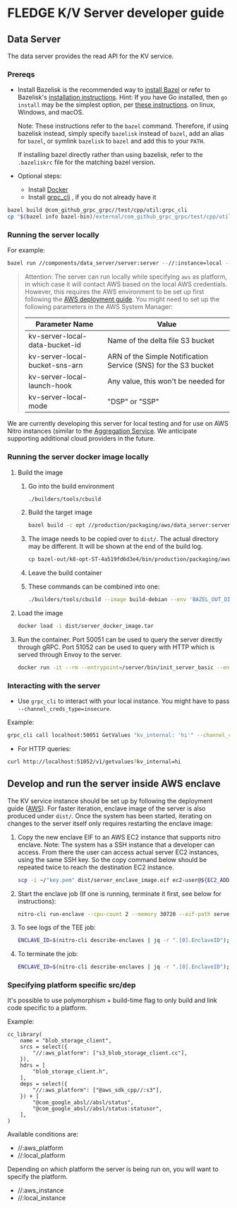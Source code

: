 # FLEDGE K/V Server developer guide

## Data Server

The data server provides the read API for the KV service.

### Prereqs

-   Install Bazelisk is the recommended way to
    [install Bazel](https://docs.bazel.build/versions/5.0.0/install-bazelisk.html) or refer to
    Bazelisk's
    [installation instructions](https://github.com/bazelbuild/bazelisk/blob/master/README.md#installation).
    Hint: If you have Go installed, then `go install` may be the simplest option, per
    [these instructions](https://github.com/bazelbuild/bazelisk/blob/master/README.md#requirements).
    on linux, Windows, and macOS.

    Note: These instructions refer to the `bazel` command. Therefore, if using bazelisk instead,
    simply specify `bazelisk` instead of `bazel`, add an alias for `bazel`, or symlink `bazelisk` to
    `bazel` and add this to your `PATH`.

    If installing bazel directly rather than using bazelisk, refer to the `.bazeliskrc` file for the
    matching bazel version.

-   Optional steps:

    -   Install [Docker](https://docs.docker.com/get-docker/)
    -   Install
        [grpc_cli](https://github.com/grpc/grpc/blob/master/doc/server_reflection_tutorial.md#test-services-using-server-reflection)
        , if you do not already have it

```sh
bazel build @com_github_grpc_grpc//test/cpp/util:grpc_cli
cp "$(bazel info bazel-bin)/external/com_github_grpc_grpc/test/cpp/util/grpc_cli" /bin/opt/grpc_cli
```

### Running the server locally

For example:

```sh
bazel run //components/data_server/server:server --//:instance=local --//:platform=aws -- --environment="dev"
```

> Attention: The server can run locally while specifying `aws` as platform, in which case it will
> contact AWS based on the local AWS credentials. However, this requires the AWS environment to be
> set up first following the [AWS deployment guide](/docs/deploying_on_aws.md). You might need to
> set up the following parameters in the AWS System Manager:
>
> | Parameter Name                 | Value                                                          |
> | ------------------------------ | -------------------------------------------------------------- |
> | kv-server-local-data-bucket-id | Name of the delta file S3 bucket                               |
> | kv-server-local-bucket-sns-arn | ARN of the Simple Notification Service (SNS) for the S3 bucket |
> | kv-server-local-launch-hook    | Any value, this won't be needed for                            |
> | kv-server-local-mode           | "DSP" or "SSP"                                                 |

We are currently developing this server for local testing and for use on AWS Nitro instances
(similar to the
[Aggregation Service](https://github.com/google/trusted-execution-aggregation-service). We
anticipate supporting additional cloud providers in the future.

### Running the server docker image locally

1. Build the image

    1. Go into the build environment

        ```sh
        ./builders/tools/cbuild
        ```

    1. Build the target image

        ```sh
        bazel build -c opt //production/packaging/aws/data_server:server_docker_image.tar --//:instance=local --//:platform=aws
        ```

    1. The image needs to be copied over to `dist/`. The actual directory may be different. It will
       be shown at the end of the build log.

        ```sh
        cp bazel-out/k8-opt-ST-4a519fd6d3e4/bin/production/packaging/aws/data_server/server_docker_image.tar dist/
        ```

    1. Leave the build container

    1. These commands can be combined into one:

        ```sh
        ./builders/tools/cbuild --image build-debian --env 'BAZEL_OUT_DIR=k8-opt-ST-4a519fd6d3e4' --cmd 'bazel build -c opt //production/packaging/aws/data_server:server_docker_image.tar --//:instance=local --//:platform=aws; cp bazel-out/${BAZEL_OUT_DIR}/bin/production/packaging/aws/data_server/server_docker_image.tar dist/'
        ```

1. Load the image

    ```sh
    docker load -i dist/server_docker_image.tar
    ```

1. Run the container. Port 50051 can be used to query the server directly through gRPC. Port 51052
   can be used to query with HTTP which is served through Envoy to the server.

    ```sh
    docker run -it --rm --entrypoint=/server/bin/init_server_basic --env AWS_ACCESS_KEY_ID=${AWS_ACCESS_KEY_ID} --env AWS_SECRET_ACCESS_KEY=${AWS_SECRET_ACCESS_KEY} -p 127.0.0.1:50051:50051 -p 127.0.0.1:51052:51052 bazel/production/packaging/aws/data_server:server_docker_image --server-port 50051
    ```

### Interacting with the server

-   Use `grpc_cli` to interact with your local instance. You might have to pass
    `--channel_creds_type=insecure`.

Example:

```sh
grpc_cli call localhost:50051 GetValues "kv_internal: 'hi'" --channel_creds_type=insecure
```

-   For HTTP queries:

```sh
curl http://localhost:51052/v1/getvalues?kv_internal=hi
```

## Develop and run the server inside AWS enclave

The KV service instance should be set up by following the deployment guide
([AWS](/docs/deploying_on_aws.md)). For faster iteration, enclave image of the server is also
produced under `dist/`. Once the system has been started, iterating on changes to the server itself
only requires restarting the enclave image:

1. Copy the new enclave EIF to an AWS EC2 instance that supports nitro enclave. Note: The system has
   a SSH instance that a developer can access. From there the user can access actual server EC2
   instances, using the same SSH key. So the copy command below should be repeated twice to reach
   the destination EC2 instance.

    ```sh
    scp -i ~/"key.pem" dist/server_enclave_image.eif ec2-user@${EC2_ADDR}.compute-1.amazonaws.com:/home/ec2-user/server_enclave_image.eif
    ```

1. Start the enclave job (If one is running, terminate it first, see below for instructions):

    ```sh
    nitro-cli run-enclave --cpu-count 2 --memory 30720 --eif-path server_enclave_image.eif --debug-mode --enclave-cid 16
    ```

1. To see logs of the TEE job:

    ```sh
    ENCLAVE_ID=$(nitro-cli describe-enclaves | jq -r ".[0].EnclaveID"); [ "$ENCLAVE_ID" != "null" ] && nitro-cli console --enclave-id ${ENCLAVE_ID}
    ```

1. To terminate the job:

    ```sh
    ENCLAVE_ID=$(nitro-cli describe-enclaves | jq -r ".[0].EnclaveID"); [ "$ENCLAVE_ID" != "null" ] && nitro-cli terminate-enclave --enclave-id ${ENCLAVE_ID}
    ```

### Specifying platform specific src/dep

It's possible to use polymorphism + build-time flag to only build and link code specific to a
platform.

Example:

```build
cc_library(
    name = "blob_storage_client",
    srcs = select({
        "//:aws_platform": ["s3_blob_storage_client.cc"],
    }),
    hdrs = [
        "blob_storage_client.h",
    ],
    deps = select({
        "//:aws_platform": ["@aws_sdk_cpp//:s3"],
    }) + [
        "@com_google_absl//absl/status",
        "@com_google_absl//absl/status:statusor",
    ],
)
```

Available conditions are:

-   //:aws_platform
-   //:local_platform

Depending on which platform the server is being run on, you will want to specify the platform.

-   //:aws_instance
-   //:local_instance
